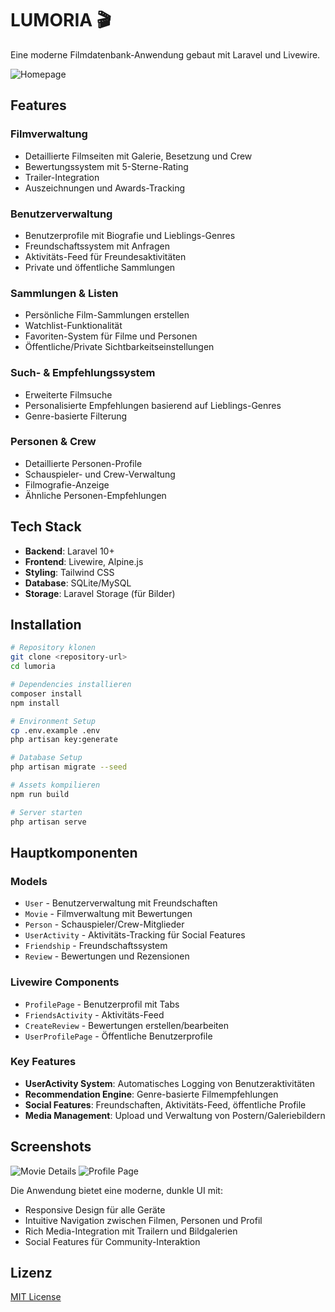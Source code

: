 # LUMORIA 🎬

Eine moderne Filmdatenbank-Anwendung gebaut mit Laravel und Livewire.

![Homepage](screenshots/homepage.png)

## Features

###  Filmverwaltung
- Detaillierte Filmseiten mit Galerie, Besetzung und Crew
- Bewertungssystem mit 5-Sterne-Rating
- Trailer-Integration
- Auszeichnungen und Awards-Tracking

###  Benutzerverwaltung
- Benutzerprofile mit Biografie und Lieblings-Genres
- Freundschaftssystem mit Anfragen
- Aktivitäts-Feed für Freundesaktivitäten
- Private und öffentliche Sammlungen

###  Sammlungen & Listen
- Persönliche Film-Sammlungen erstellen
- Watchlist-Funktionalität
- Favoriten-System für Filme und Personen
- Öffentliche/Private Sichtbarkeitseinstellungen

###  Such- & Empfehlungssystem
- Erweiterte Filmsuche
- Personalisierte Empfehlungen basierend auf Lieblings-Genres
- Genre-basierte Filterung

###  Personen & Crew
- Detaillierte Personen-Profile
- Schauspieler- und Crew-Verwaltung
- Filmografie-Anzeige
- Ähnliche Personen-Empfehlungen

## Tech Stack

- **Backend**: Laravel 10+
- **Frontend**: Livewire, Alpine.js
- **Styling**: Tailwind CSS
- **Database**: SQLite/MySQL
- **Storage**: Laravel Storage (für Bilder)

## Installation

```bash
# Repository klonen
git clone <repository-url>
cd lumoria

# Dependencies installieren
composer install
npm install

# Environment Setup
cp .env.example .env
php artisan key:generate

# Database Setup
php artisan migrate --seed

# Assets kompilieren
npm run build

# Server starten
php artisan serve
```

## Hauptkomponenten

### Models
- `User` - Benutzerverwaltung mit Freundschaften
- `Movie` - Filmverwaltung mit Bewertungen
- `Person` - Schauspieler/Crew-Mitglieder
- `UserActivity` - Aktivitäts-Tracking für Social Features
- `Friendship` - Freundschaftssystem
- `Review` - Bewertungen und Rezensionen

### Livewire Components
- `ProfilePage` - Benutzerprofil mit Tabs
- `FriendsActivity` - Aktivitäts-Feed
- `CreateReview` - Bewertungen erstellen/bearbeiten
- `UserProfilePage` - Öffentliche Benutzerprofile

### Key Features
- **UserActivity System**: Automatisches Logging von Benutzeraktivitäten
- **Recommendation Engine**: Genre-basierte Filmempfehlungen
- **Social Features**: Freundschaften, Aktivitäts-Feed, öffentliche Profile
- **Media Management**: Upload und Verwaltung von Postern/Galeriebildern

## Screenshots

![Movie Details](screenshots/movie-details.png)
![Profile Page](screenshots/profile.png)

Die Anwendung bietet eine moderne, dunkle UI mit:
- Responsive Design für alle Geräte
- Intuitive Navigation zwischen Filmen, Personen und Profil
- Rich Media-Integration mit Trailern und Bildgalerien
- Social Features für Community-Interaktion

## Lizenz

[MIT License](LICENSE)
